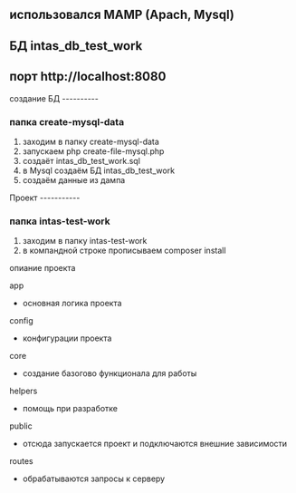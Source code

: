 ## использовался MAMP (Apach, Mysql)

## БД intas_db_test_work

## порт http://localhost:8080


создание БД ----------

### папка create-mysql-data

1) заходим в папку create-mysql-data 
2) запускаем php create-file-mysql.php
3) создаёт intas_db_test_work.sql
4) в Mysql создаём БД intas_db_test_work 
5) создаём данные из дампа 


Проект -----------

### папка intas-test-work

1) заходим в папку intas-test-work
2) в компандной строке прописываем composer install

опиание проекта

app
- основная логика проекта
  
config
- конфигурации проекта
  
core
- создание базогово функционала для работы
  
helpers
- помощь при разработке
  
public
- отсюда запускается проект и подключаются внешние зависимости
  
routes
- обрабатываются запросы к серверу
